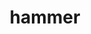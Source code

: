 ---
layout: objects
title: hammer
emoji: hammer
permalink: 🔨.html
image: assets/img/3moji/hammer.png
---